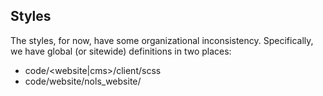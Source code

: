 ## Styles

The styles, for now, have some organizational inconsistency. Specifically, we have global (or sitewide) definitions in two places:
  - code/<website|cms>/client/scss
  - code/website/nols_website/
